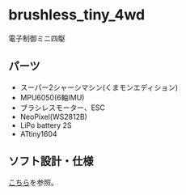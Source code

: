 # brushless_tiny_4wd
電子制御ミニ四駆

## パーツ
* スーパー2シャーシマシン(くまモンエディション)
* MPU6050(6軸IMU)
* ブラシレスモーター、ESC
* NeoPixel(WS2812B)
* LiPo battery 2S
* ATtiny1604

## ソフト設計・仕様
[こちら](memo.md)を参照。
